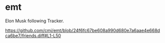 # emt
Elon Musk following Tracker.

https://github.com/cmj/emt/blob/24f6fc67be608a990d680e7a6aae4e668dca6be7/friends.diff#L1-L50
